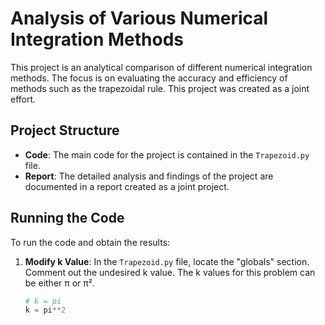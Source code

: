 # Analysis of Various Numerical Integration Methods

This project is an analytical comparison of different numerical integration methods. The focus is on evaluating the accuracy and efficiency of methods such as the trapezoidal rule. This project was created as a joint effort.

## Project Structure

- **Code**: The main code for the project is contained in the `Trapezoid.py` file.
- **Report**: The detailed analysis and findings of the project are documented in a report created as a joint project.

## Running the Code

To run the code and obtain the results:

1. **Modify k Value**: In the `Trapezoid.py` file, locate the "globals" section. Comment out the undesired k value. The k values for this problem can be either π or π².
   ```python
   # k = pi
   k = pi**2
